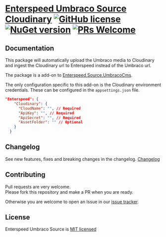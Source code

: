 # [Enterspeed Umbraco Source Cloudinary](https://www.enterspeed.com/) [![GitHub license](https://img.shields.io/badge/license-MIT-blue.svg)](./LICENSE) [![NuGet version](https://img.shields.io/nuget/v/Enterspeed.Source.UmbracoCms.Cloudinary)](https://www.nuget.org/packages/Enterspeed.Source.UmbracoCms.Cloudinary/) [![PRs Welcome](https://img.shields.io/badge/PRs-welcome-brightgreen.svg)](https://github.com/enterspeedhq/enterspeed-source-umbraco-cms-cloudinary/pulls)

## Documentation

This package will automatically upload the Umbraco media to Cloudinary and ingest the Cloudinary url to Enterspeed instead of the Umbraco url.

The package is a add-on to [Enterspeed.Source.UmbracoCms](https://www.nuget.org/packages/Enterspeed.Source.UmbracoCms).

The only configuration specific to this add-on is the Cloudinary environment credentials. These can be configured in the `appsettings.json` file.

``` json
"Enterspeed": {
    "Cloudinary": {
      "CloudName": "", // Required
      "ApiKey": "", // Required
      "ApiSecret": "", // Required
      "AssetFolder": "" // Optional
    }
  }
```

## Changelog

See new features, fixes and breaking changes in the changelog. [Changelog](./CHANGELOG.md)

## Contributing

Pull requests are very welcome.  
Please fork this repository and make a PR when you are ready.  

Otherwise you are welcome to open an Issue in our [issue tracker](https://github.com/enterspeedhq/enterspeed-source-umbraco-cms-cloudinary/issues).

## License

Enterspeed Umbraco Source is [MIT licensed](./LICENSE)
